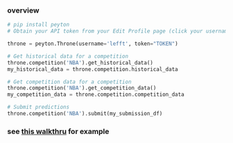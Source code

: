 

### overview 

```python 
# pip install peyton
# Obtain your API token from your Edit Profile page (click your username in the header)

throne = peyton.Throne(username='lefft', token="TOKEN")

# Get historical data for a competition
throne.competition('NBA').get_historical_data()
my_historical_data = throne.competition.historical_data

# Get competition data for a competition
throne.competition('NBA').get_competition_data()
my_competition_data = throne.competition.competition_data

# Submit predictions 
throne.competition('NBA').submit(my_submission_df)
```

### see [this walkthru](https://github.com/Throne-AI/Getting-Started/blob/master/Getting%20Started.ipynb) for example 

